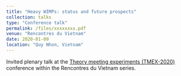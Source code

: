 ```yaml
---
title: "Heavy WIMPs: status and future prospects"
collection: talks
type: "Conference talk"
permalink: /files/xxxxxxxx.pdf
venue: "Rencontres du Vietnam"
date: 2020-01-09
location: "Quy Nhon, Vietnam"
---
```


Invited plenary talk at the [Theory meeting experiments (TMEX-2020)](http://vietnam.in2p3.fr/2020/tmex/overview.php) conference within the Rencontres du Vietnam series.

